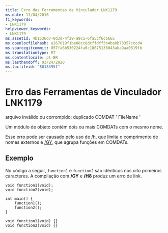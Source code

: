 ```yaml
---
title: Erro das Ferramentas de Vinculador LNK1179
ms.date: 11/04/2016
f1_keywords:
- LNK1179
helpviewer_keywords:
- LNK1179
ms.assetid: 4b1536d7-0d3d-4f29-a9c1-6fa5cf6cb665
ms.openlocfilehash: a267019f1be08cc8dcffdff3b4ba0b73357cccd4
ms.sourcegitcommit: 857fa6b530224fa6c18675138043aba9aa0619fb
ms.translationtype: MT
ms.contentlocale: pt-BR
ms.lasthandoff: 03/24/2020
ms.locfileid: "80183951"
---
```

# <a name="linker-tools-error-lnk1179"></a>Erro das Ferramentas de Vinculador LNK1179

arquivo inválido ou corrompido: duplicado COMDAT ' FileName '

Um módulo de objeto contém dois ou mais COMDATs com o mesmo nome.

Esse erro pode ser causado pelo uso de [/h](../../build/reference/h-restrict-length-of-external-names.md), que limita o comprimento de nomes externos e [/GY](../../build/reference/gy-enable-function-level-linking.md), que agrupa funções em COMDATs.

## <a name="example"></a>Exemplo

No código a seguir, `function1` e `function2` são idênticos nos oito primeiros caracteres. A compilação com **/GY** e **/H8** produz um erro de link.

```
void function1(void);
void function2(void);

int main() {
    function1();
    function2();
}

void function1(void) {}
void function2(void) {}
```
